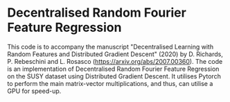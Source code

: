 # Decentralised Random Fourier Feature Regression

This code is to accompany the manuscript "Decentralised Learning with Random Features and Distributed Gradient Descent" (2020) by D. Richards, P. Rebeschini and L. Rosasco (https://arxiv.org/abs/2007.00360).
The code is an implementation of Decentralised Random Fourier Feature Regression on the SUSY dataset using Distributed Gradient Descent. It utilises Pytorch to perform the main matrix-vector multiplications, and thus, can utilise a GPU for speed-up. 

